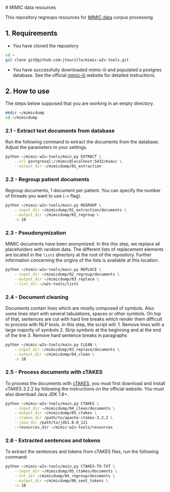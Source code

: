 # MIMIC data resources

This repository regroups resources for [MIMIC data](https://mimic.physionet.org/) corpus processing

## 1. Requirements
* You have cloned the repository

 ```bash
 cd ~
 git clone git@github.com:jtourille/mimic-w2v-tools.git
 ```
* You have successfully downloaded mimic-iii and populated a postgres database. See the official 
[mimic-iii](https://mimic.physionet.org/) website for detailed instructions.

## 2. How to use

The steps below supposed that you are working in an empty directory.

```bash
mkdir ~/mimicdump
cd ~/mimicdump
```

### 2.1 - Extract text documents from database

Run the following command to extract the documents from the database. Adjust the parameters to your settings.

```bash
python ~/mimic-w2v-tools/main.py EXTRACT \
    --url postgresql://mimic@localhost:5432/mimic \
    --output_dir ~/mimicdump/01_extraction
```
### 2.2 - Regroup patient documents

Regroup documents, 1 document per patient. You can specify the number of threads you want to use (`-n` flag).

```bash
python ~/mimic-w2v-tools/main.py REGROUP \
    --input_dir ~/mimicdump/01_extraction/documents \
    --output_dir ~/mimicdump/02_regroup \
    -n 10
```

### 2.3 - Pseudonymization

MIMIC documents have been anonymized. In this this step, we replace all placeholders with random data. 
The different lists of replacement elements are located in the `lists` directory at the root of the
repository. Further information concerning the origins of the lists is available at this location.

```bash
python ~/mimic-w2v-tools/main.py REPLACE \
    --input_dir ~/mimicdump/02_regroup/documents \
    --output_dir ~/mimicdump/03_replace \
    --list_dir ~/w2v-tools/lists
```

### 2.4 - Document cleaning

Documents contain lines which are mostly composed of symbols. Also some lines start with several tabulations, spaces or
 other symbols. On top of that, sentences are cut with hard line breaks which render them difficult to process
 with NLP tools. In this step, the script will:
    1. Remove lines with a large majority of symbols
    2. Strip symbols at the beginning and at the end of the line
    3. Remove hard sentence breaks in paragraphs
    
```bash
python ~/mimic-w2v-tools/main.py CLEAN \
    --input_dir ~/mimicdump/03_replace/documents \
    --output_dir ~/mimicdump/04_clean \
    -n 10
```

### 2.5 - Process documents with cTAKES

To process the documents with [cTAKES](http://ctakes.apache.org/), you must first download and install cTAKES 3.2.2 by 
following the instructions on the official website. You must also download Java JDK 1.8+.

```bash
python ~/mimic-w2v-tools/main.py CTAKES \
    --input_dir ~/mimicdump/04_clean/documents \
    --output_dir ~/mimicdump/05_ctakes \
    --ctakes_dir /path/to/apache-ctakes-3.2.2 \
    --java_dir /path/to/jdk1.8.0_121
    --resources_dir ~/mimic-w2v-tools/resources 
```

### 2.6 - Extracted sentences and tokens

To extract the sentences and tokens from cTAKES files, run the following command:

```bash
python ~/mimic-w2v-tools/main.py CTAKES-TO-TXT \
    --input_dir ~/mimicdump/05_ctakes/documents \
    --txt_dir ~/mimicdump/04_regroup/documents \
    --output_dir ~/mimicdump/06_sent_tokens \
    -n 10
```